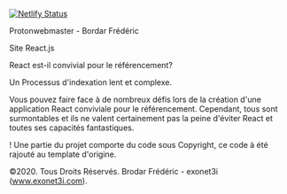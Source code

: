 [![Netlify Status](https://api.netlify.com/api/v1/badges/6418cf33-9138-49ba-92b5-04a5ee3300de/deploy-status)](https://app.netlify.com/sites/stupefied-snyder-249add/deploys)

Protonwebmaster - Bordar Frédéric

Site React.js

React est-il convivial pour le référencement?


Un Processus d'indexation lent et complexe.

Vous pouvez faire face à de nombreux défis lors de la création d'une application React conviviale pour le référencement. 
Cependant, tous sont surmontables et ils ne valent certainement pas la peine d'éviter React et toutes ses capacités fantastiques.







! Une partie du projet comporte du code sous Copyright, ce code à été rajouté au template d'origine.

©2020. Tous Droits Réservés. Brodar Frédéric - exonet3i  (www.exonet3i.com).